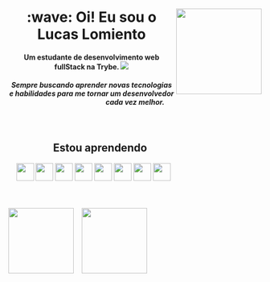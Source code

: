 <div>
  <img align="right" height="170" src="https://cdn.discordapp.com/attachments/961693429480448070/1065779355046920202/persona_40.png"/>
  <h1 align="center">:wave: Oi! Eu sou o Lucas Lomiento</h1>
</div>

<div style>
  <h4 align="center" size="7">Um estudante de desenvolvimento web fullStack na Trybe. <a href="https://www.betrybe.com"><img src="https://t1.gstatic.com/faviconV2?client=SOCIAL&type=FAVICON&fallback_opts=TYPE,SIZE,URL&url=https://www.betrybe.com/&size=16"></a>
  </h4>
  <h5 align="center">Sempre buscando aprender novas tecnologias e habilidades para me tornar um desenvolvedor cada vez melhor.</h5>
</div>

<br>

<div align="center">
  <h2>Estou aprendendo &nbsp;&nbsp;&nbsp;&nbsp;&nbsp;&nbsp;&nbsp;&nbsp;&nbsp;&nbsp;&nbsp;&nbsp;&nbsp;&nbsp;&nbsp;&nbsp;&nbsp;&nbsp;&nbsp;&nbsp;&nbsp;&nbsp;&nbsp;&nbsp;&nbsp;&nbsp;&nbsp;</h2>
   <img width="35em" src="https://cdn.jsdelivr.net/gh/devicons/devicon/icons/html5/html5-original.svg" />    
   <img width="35em" src="https://cdn.jsdelivr.net/gh/devicons/devicon/icons/css3/css3-original.svg" />
   <img width="35em" src="https://cdn.jsdelivr.net/gh/devicons/devicon/icons/react/react-original.svg" />
   <img width="35em" src="https://cdn.jsdelivr.net/gh/devicons/devicon/icons/typescript/typescript-original.svg" />
   <img width="35em" src="https://cdn.jsdelivr.net/gh/devicons/devicon/icons/nodejs/nodejs-original.svg" />
   <img width="35em" src="https://cdn.jsdelivr.net/gh/devicons/devicon/icons/mysql/mysql-original.svg" />
   <img width="35em" src="https://cdn.jsdelivr.net/gh/devicons/devicon/icons/python/python-original.svg" />
   <img width="35em" src="https://cdn.jsdelivr.net/gh/devicons/devicon/icons/docker/docker-original.svg" />
  &nbsp;&nbsp;&nbsp;&nbsp;&nbsp;&nbsp;&nbsp;&nbsp;&nbsp;&nbsp;&nbsp;&nbsp;&nbsp;&nbsp;&nbsp;&nbsp;&nbsp;&nbsp;&nbsp;&nbsp;&nbsp;&nbsp;&nbsp;&nbsp;&nbsp;&nbsp;&nbsp;
  &nbsp;&nbsp;&nbsp;&nbsp;&nbsp;&nbsp;&nbsp;&nbsp;&nbsp;&nbsp;&nbsp;&nbsp;&nbsp;
</div>

<br>
<br>
<br>

<div>
  <picture>
    <source media="(prefers-color-scheme: dark)" height="130em" srcset="https://github-readme-stats.vercel.app/api?username=lucaslomiento&show_icons=true&include_all_commits=true&count_private=true&theme=github_dark">
    <img height="130em" src="https://github-readme-stats.vercel.app/api?username=lucaslomiento&show_icons=true&include_all_commits=true&count_private=true&theme=swift">
  </picture>
  &nbsp;&nbsp;
  <picture>
    <source media="(prefers-color-scheme: dark)" align="left" height="130em" srcset="https://github-readme-stats.vercel.app/api/top-langs/?username=lucaslomiento&layout=compact&langs_count=7&theme=github_dark">
    <img height="130em" src="https://github-readme-stats.vercel.app/api/top-langs/?username=lucaslomiento&layout=compact&langs_count=7&theme=swift">
  </picture>
</div>
